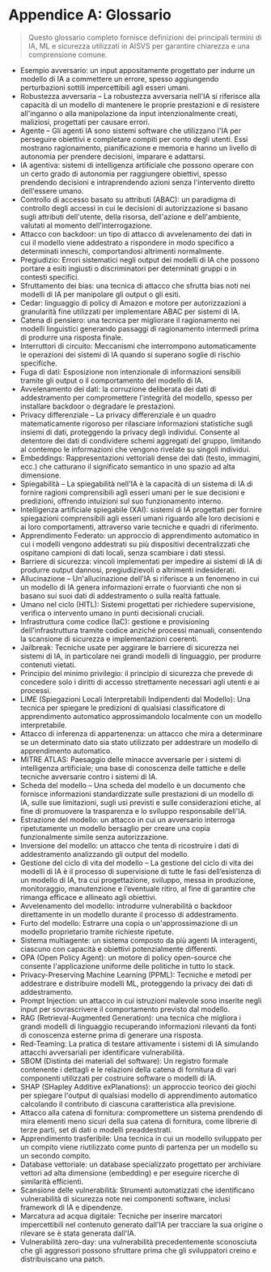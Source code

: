 # Appendice A: Glossario

>Questo glossario completo fornisce definizioni dei principali termini di IA, ML e sicurezza utilizzati in AISVS per garantire chiarezza e una comprensione comune.

* Esempio avversario: un input appositamente progettato per indurre un modello di IA a commettere un errore, spesso aggiungendo perturbazioni sottili impercettibili agli esseri umani.
  ​
* Robustezza avversaria – La robustezza avversaria nell'IA si riferisce alla capacità di un modello di mantenere le proprie prestazioni e di resistere all'inganno o alla manipolazione da input intenzionalmente creati, maliziosi, progettati per causare errori.
  ​
* Agente – Gli agenti IA sono sistemi software che utilizzano l'IA per perseguire obiettivi e completare compiti per conto degli utenti. Essi mostrano ragionamento, pianificazione e memoria e hanno un livello di autonomia per prendere decisioni, imparare e adattarsi.
  ​
* IA agentiva: sistemi di intelligenza artificiale che possono operare con un certo grado di autonomia per raggiungere obiettivi, spesso prendendo decisioni e intraprendendo azioni senza l'intervento diretto dell'essere umano.
  ​
* Controllo di accesso basato su attributi (ABAC): un paradigma di controllo degli accessi in cui le decisioni di autorizzazione si basano sugli attributi dell'utente, della risorsa, dell'azione e dell'ambiente, valutati al momento dell'interrogazione.
  ​
* Attacco con backdoor: un tipo di attacco di avvelenamento dei dati in cui il modello viene addestrato a rispondere in modo specifico a determinati inneschi, comportandosi altrimenti normalmente.
  ​
* Pregiudizio: Errori sistematici negli output dei modelli di IA che possono portare a esiti ingiusti o discriminatori per determinati gruppi o in contesti specifici.
  ​
* Sfruttamento dei bias: una tecnica di attacco che sfrutta bias noti nei modelli di IA per manipolare gli output o gli esiti.
  ​
* Cedar: linguaggio di policy di Amazon e motore per autorizzazioni a granularità fine utilizzati per implementare ABAC per sistemi di IA.
  ​
* Catena di pensiero: una tecnica per migliorare il ragionamento nei modelli linguistici generando passaggi di ragionamento intermedi prima di produrre una risposta finale.
  ​
* Interruttori di circuito: Meccanismi che interrompono automaticamente le operazioni dei sistemi di IA quando si superano soglie di rischio specifiche.
  ​
* Fuga di dati: Esposizione non intenzionale di informazioni sensibili tramite gli output o il comportamento del modello di IA.
  ​
* Avvelenamento dei dati: la corruzione deliberata dei dati di addestramento per compromettere l'integrità del modello, spesso per installare backdoor o degradare le prestazioni.
  ​
* Privacy differenziale – La privacy differenziale è un quadro matematicamente rigoroso per rilasciare informazioni statistiche sugli insiemi di dati, proteggendo la privacy degli individui. Consente al detentore dei dati di condividere schemi aggregati del gruppo, limitando al contempo le informazioni che vengono rivelate su singoli individui.
  ​
* Embeddings: Rappresentazioni vettoriali dense dei dati (testo, immagini, ecc.) che catturano il significato semantico in uno spazio ad alta dimensione.
  ​
* Spiegabilità – La spiegabilità nell'IA è la capacità di un sistema di IA di fornire ragioni comprensibili agli esseri umani per le sue decisioni e predizioni, offrendo intuizioni sul suo funzionamento interno.
  ​
* Intelligenza artificiale spiegabile (XAI): sistemi di IA progettati per fornire spiegazioni comprensibili agli esseri umani riguardo alle loro decisioni e ai loro comportamenti, attraverso varie tecniche e quadri di riferimento.
  ​
* Apprendimento Federato: un approccio di apprendimento automatico in cui i modelli vengono addestrati su più dispositivi decentralizzati che ospitano campioni di dati locali, senza scambiare i dati stessi.
  ​
* Barriere di sicurezza: vincoli implementati per impedire ai sistemi di IA di produrre output dannosi, pregiudizievoli o altrimenti indesiderati.
  ​
* Allucinazione – Un'allucinazione dell'IA si riferisce a un fenomeno in cui un modello di IA genera informazioni errate o fuorvianti che non si basano sui suoi dati di addestramento o sulla realtà fattuale.
  ​
* Umano nel ciclo (HITL): Sistemi progettati per richiedere supervisione, verifica o intervento umano in punti decisionali cruciali.
  ​
* Infrastruttura come codice (IaC): gestione e provisioning dell'infrastruttura tramite codice anziché processi manuali, consentendo la scansione di sicurezza e implementazioni coerenti.
  ​
* Jailbreak: Tecniche usate per aggirare le barriere di sicurezza nei sistemi di IA, in particolare nei grandi modelli di linguaggio, per produrre contenuti vietati.
  ​
* Principio del minimo privilegio: il principio di sicurezza che prevede di concedere solo i diritti di accesso strettamente necessari agli utenti e ai processi.
  ​
* LIME (Spiegazioni Locali Interpretabili Indipendenti dal Modello): Una tecnica per spiegare le predizioni di qualsiasi classificatore di apprendimento automatico approssimandolo localmente con un modello interpretabile.
  ​
* Attacco di inferenza di appartenenza: un attacco che mira a determinare se un determinato dato sia stato utilizzato per addestrare un modello di apprendimento automatico.
  ​
* MITRE ATLAS: Paesaggio delle minacce avversarie per i sistemi di intelligenza artificiale; una base di conoscenza delle tattiche e delle tecniche avversarie contro i sistemi di IA.
  ​
* Scheda del modello – Una scheda del modello è un documento che fornisce informazioni standardizzate sulle prestazioni di un modello di IA, sulle sue limitazioni, sugli usi previsti e sulle considerazioni etiche, al fine di promuovere la trasparenza e lo sviluppo responsabile dell'IA.
  ​
* Estrazione del modello: un attacco in cui un avversario interroga ripetutamente un modello bersaglio per creare una copia funzionalmente simile senza autorizzazione.
  ​
* Inversione del modello: un attacco che tenta di ricostruire i dati di addestramento analizzando gli output del modello.
  ​
* Gestione del ciclo di vita del modello – La gestione del ciclo di vita dei modelli di IA è il processo di supervisione di tutte le fasi dell’esistenza di un modello di IA, tra cui progettazione, sviluppo, messa in produzione, monitoraggio, manutenzione e l’eventuale ritiro, al fine di garantire che rimanga efficace e allineato agli obiettivi.
  ​
* Avvelenamento del modello: introdurre vulnerabilità o backdoor direttamente in un modello durante il processo di addestramento.
  ​
* Furto del modello: Estrarre una copia o un'approssimazione di un modello proprietario tramite richieste ripetute.
  ​
* Sistema multiagente: un sistema composto da più agenti IA interagenti, ciascuno con capacità e obiettivi potenzialmente differenti.
  ​
* OPA (Open Policy Agent): un motore di policy open-source che consente l'applicazione uniforme delle politiche in tutto lo stack.
  ​
* Privacy-Preserving Machine Learning (PPML): Tecniche e metodi per addestrare e distribuire modelli ML, proteggendo la privacy dei dati di addestramento.
  ​
* Prompt Injection: un attacco in cui istruzioni malevole sono inserite negli input per sovrascrivere il comportamento previsto dal modello.
  ​
* RAG (Retrieval-Augmented Generation): una tecnica che migliora i grandi modelli di linguaggio recuperando informazioni rilevanti da fonti di conoscenza esterne prima di generare una risposta.
  ​
* Red-Teaming: La pratica di testare attivamente i sistemi di IA simulando attacchi avversariali per identificare vulnerabilità.
  ​
* SBOM (Distinta dei materiali del software): Un registro formale contenente i dettagli e le relazioni della catena di fornitura di vari componenti utilizzati per costruire software o modelli di IA.
  ​
* SHAP (SHapley Additive exPlanations): un approccio teorico dei giochi per spiegare l'output di qualsiasi modello di apprendimento automatico calcolando il contributo di ciascuna caratteristica alla previsione.
  ​
* Attacco alla catena di fornitura: compromettere un sistema prendendo di mira elementi meno sicuri della sua catena di fornitura, come librerie di terze parti, set di dati o modelli preaddestrati.
  ​
* Apprendimento trasferibile: Una tecnica in cui un modello sviluppato per un compito viene riutilizzato come punto di partenza per un modello su un secondo compito.
  ​
* Database vettoriale: un database specializzato progettato per archiviare vettori ad alta dimensione (embedding) e per eseguire ricerche di similarità efficienti.
  ​
* Scansione delle vulnerabilità: Strumenti automatizzati che identificano vulnerabilità di sicurezza note nei componenti software, inclusi framework di IA e dipendenze.
  ​
* Marcatura ad acqua digitale: Tecniche per inserire marcatori impercettibili nel contenuto generato dall'IA per tracciare la sua origine o rilevare se è stata generata dall'IA.
  ​
* Vulnerabilità zero-day: una vulnerabilità precedentemente sconosciuta che gli aggressori possono sfruttare prima che gli sviluppatori creino e distribuiscano una patch.

